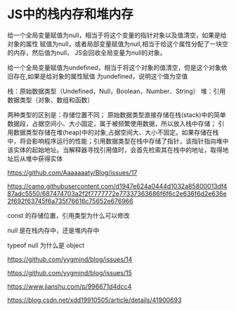 # JS中的栈内存和堆内存


给一个全局变量赋值为null，相当于将这个变量的指针对象以及值清空，如果是给对象的属性 赋值为null，或者局部变量赋值为null,相当于给这个属性分配了一块空的内存，然后值为null， JS会回收全局变量为null的对象。

给一个全局变量赋值为undefined，相当于将这个对象的值清空，但是这个对象依旧存在,如果是给对象的属性赋值 为undefined，说明这个值为空值


栈：原始数据类型（Undefined，Null，Boolean，Number、String）
 堆：引用数据类型（对象、数组和函数）

 两种类型的区别是：存储位置不同；
 原始数据类型直接存储在栈(stack)中的简单数据段，占据空间小、大小固定，属于被频繁使用数据，所以放入栈中存储；
 引用数据类型存储在堆(heap)中的对象,占据空间大、大小不固定。如果存储在栈中，将会影响程序运行的性能；引用数据类型在栈中存储了指针，该指针指向堆中该实体的起始地址。当解释器寻找引用值时，会首先检索其在栈中的地址，取得地址后从堆中获得实体


https://github.com/Aaaaaaaty/Blog/issues/17

https://camo.githubusercontent.com/d1947e624a0444d1032a85800013df487adc5550/687474703a2f2f7777772e77337363686f6f6c2e636f6d2e636e2f692f63745f6a735f76616c75652e676966

const 的存储位置，引用类型为什么可以修改

null 是在栈内存中，还是堆内存中

typeof null 为什么是 object


https://github.com/yygmind/blog/issues/14

https://github.com/yygmind/blog/issues/15

https://www.jianshu.com/p/996671d4dcc4

https://blog.csdn.net/xdd19910505/article/details/41900693
